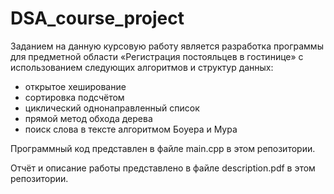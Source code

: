 # DSA_course_project

Заданием на данную курсовую работу является разработка программы для предметной области «Регистрация постояльцев в гостинице» с использованием следующих алгоритмов и структур данных:

- открытое хеширование
- сортировка подсчётом
- циклический однонаправленный список
- прямой метод обхода дерева
- поиск слова в тексте алгоритмом Боуера и Мура

Программный код представлен в файле main.cpp в этом репозитории.

Отчёт и описание работы представлено в файле description.pdf в этом репозитории.
